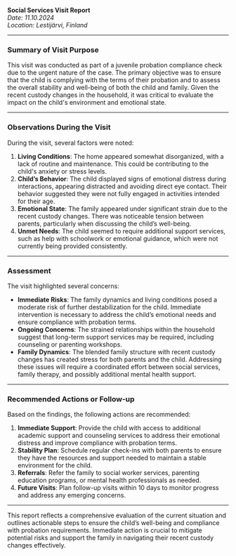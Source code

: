 

**Social Services Visit Report**  
*Date: 11.10.2024*  
*Location: Lestijärvi, Finland*  

---

### Summary of Visit Purpose  
This visit was conducted as part of a juvenile probation compliance check due to the urgent nature of the case. The primary objective was to ensure that the child is complying with the terms of their probation and to assess the overall stability and well-being of both the child and family. Given the recent custody changes in the household, it was critical to evaluate the impact on the child's environment and emotional state.

---

### Observations During the Visit  
During the visit, several factors were noted:  

1. **Living Conditions**: The home appeared somewhat disorganized, with a lack of routine and maintenance. This could be contributing to the child's anxiety or stress levels.  
2. **Child’s Behavior**: The child displayed signs of emotional distress during interactions, appearing distracted and avoiding direct eye contact. Their behavior suggested they were not fully engaged in activities intended for their age.  
3. **Emotional State**: The family appeared under significant strain due to the recent custody changes. There was noticeable tension between parents, particularly when discussing the child’s well-being.  
4. **Unmet Needs**: The child seemed to require additional support services, such as help with schoolwork or emotional guidance, which were not currently being provided consistently.  

---

### Assessment  
The visit highlighted several concerns:  

- **Immediate Risks**: The family dynamics and living conditions posed a moderate risk of further destabilization for the child. Immediate intervention is necessary to address the child’s emotional needs and ensure compliance with probation terms.  
- **Ongoing Concerns**: The strained relationships within the household suggest that long-term support services may be required, including counseling or parenting workshops.  
- **Family Dynamics**: The blended family structure with recent custody changes has created stress for both parents and the child. Addressing these issues will require a coordinated effort between social services, family therapy, and possibly additional mental health support.  

---

### Recommended Actions or Follow-up  
Based on the findings, the following actions are recommended:  

1. **Immediate Support**: Provide the child with access to additional academic support and counseling services to address their emotional distress and improve compliance with probation terms.  
2. **Stability Plan**: Schedule regular check-ins with both parents to ensure they have the resources and support needed to maintain a stable environment for the child.  
3. **Referrals**: Refer the family to social worker services, parenting education programs, or mental health professionals as needed.  
4. **Future Visits**: Plan follow-up visits within 10 days to monitor progress and address any emerging concerns.  

---

This report reflects a comprehensive evaluation of the current situation and outlines actionable steps to ensure the child’s well-being and compliance with probation requirements. Immediate action is crucial to mitigate potential risks and support the family in navigating their recent custody changes effectively.